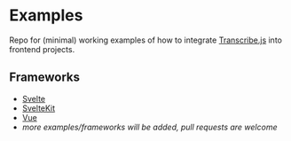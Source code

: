 # Examples

Repo for (minimal) working examples of how to integrate [Transcribe.js](https://github.com/TranscribeJs/transcribe.js) into frontend projects.

## Frameworks

- [Svelte](https://github.com/TranscribeJs/examples/tree/main/svelte)
- [SvelteKit](https://github.com/TranscribeJs/examples/tree/main/svelte-kit)
- [Vue](https://github.com/TranscribeJs/examples/tree/main/vue)
- _more examples/frameworks will be added, pull requests are welcome_
